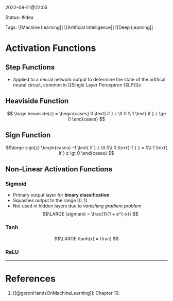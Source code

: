 2022-09-21@22:05

Status: #idea

Tags: [[Machine Learning]] [[Artificial Intelligence]] [[Deep Learning]]

# Activation Functions

## Step Functions
* Applied to a neural network output to determine the state of the artifical neural circuit, common in [[Single Layer Perceptron (SLP)]]s

## Heaviside Function
$$ \large
heaviside(z) = \begin{cases}
	0 \text{ if } z \lt 0 \\
	1 \text{ if } z \ge 0
\end{cases}
$$
## Sign Function
$$\large
sign(z) \begin{cases}
-1 \text{ if } z \lt 0\\
0  \text{  if } z = 0\\
1 \text{  if } z \gt 0
\end{cases}
$$
## Non-Linear Activation Functions
### Sigmoid
* Primary output layer for **binary classification**
* Squashes output to the range $[0, 1]$
* Not used in hidden layers due to *vanishing gradient problem*
$$\LARGE
\sigma(x) = \frac{1}{1 + e^{-x}}
$$

### Tanh

$$\LARGE
\tanh(x) = \frac)
$$

### ReLU

---
# References
1. [[@geronHandsOnMachineLearning]]: Chapter 10.
